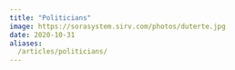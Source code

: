 ```yaml
---
title: "Politicians"
image: https://sorasystem.sirv.com/photos/duterte.jpg
date: 2020-10-31
aliases:
  /articles/politicians/
---
```


<!-- The Politicians of Maharlika and the Philippines -->

